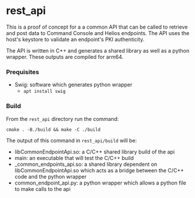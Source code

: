 # rest_api
This is a proof of concept for a a common API that can be called to retrieve and post data to Command Console and Helios endpoints. The API uses the host's keystore to validate an endpoint's PKI authenticity.

The API is written in C++ and generates a shared library as well as a python wrapper. These outputs are compiled for arm64.  

### Prequisites
- Swig: software which generates python wrapper 
    - `apt install swig`     

### Build
From the `rest_api` directory run the command:
    
    cmake . -B./build && make -C ./build

The output of this command in `rest_api/build` will be:
- libCommonEndpointApi.so: a C/C++ shared library build of the api
- main: an executable that will test the C/C++ build
- _common_endpoints_api.so: a shared library dependent on libCommonEndpointApi.so which acts as a bridge between the C/C++ code and the python wrapper
- common_endpoint_api.py: a python wrapper which allows a python file to make calls to the api